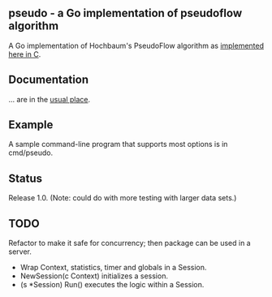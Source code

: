 <h2>pseudo - a Go implementation of pseudoflow algorithm</h2>

A Go implementation of Hochbaum's PseudoFlow algorithm as [implemented here in C][c_ref].

<h2>Documentation</h2>

... are in the [usual place][docs].

<h2>Example</h2>

A sample command-line program that supports most options is in cmd/pseudo.

<h2>Status</h2>

Release 1.0.  (Note: could do with more testing with larger data sets.)

<h2>TODO</h2>

Refactor to make it safe for concurrency; then package can be used in a server.

- Wrap Context, statistics, timer and globals in a Session.
- NewSession(c Context) initializes a session.
- (s *Session) Run() executes the logic within a Session.

[c_ref]: http://riot.ieor.berkeley.edu/Applications/Pseudoflow/maxflow.html
[docs]: https://godoc.org/github.com/clbanning/pseudo
